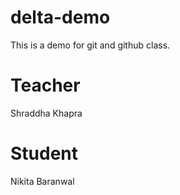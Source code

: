 # delta-demo
This is a demo for git and github class.

# Teacher
Shraddha Khapra

# Student
Nikita Baranwal
